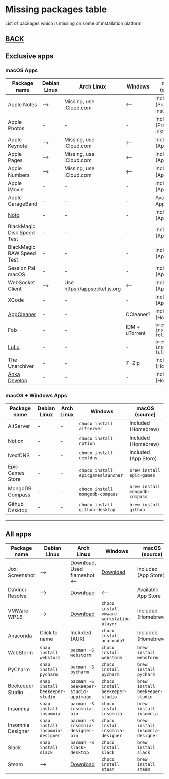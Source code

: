 # Missing packages table

List of packages which is missing on some of installation platform

## [BACK](../MISSING.md)

## Exclusive apps

### macOS Apps

| Package name                                     | Debian Linux | Arch Linux                     | Windows        | macOS (source)           |
| ------------------------------------------------ | ------------ | ------------------------------ | -------------- | ------------------------ |
| Apple Notes                                      | -->          | Missing, use iCloud.com        | <--            | Included (Pre-installed) |
| Apple Photos                                     | -            | -                              | -              | Included (Pre-installed) |
| Apple Keynote                                    | -->          | Missing, use iCloud.com        | <--            | Included (App Store)     |
| Apple Pages                                      | -->          | Missing, use iCloud.com        | <--            | Included (App Store)     |
| Apple Numbers                                    | -->          | Missing, use iCloud.com        | <--            | Included (App Store)     |
| Apple iMovie                                     | -            | -                              | -              | Included (App Store)     |
| Apple GarageBand                                 | -            | -                              | -              | Available in App Store   |
| [Noto](https://noto.ink/)                        | -            | -                              | -              | Included (App Store)     |
| BlackMagic Disk Speed Test                       | -            | -                              | -              | Included (App Store)     |
| BlackMagic RAW Speed Test                        | -            | -                              | -              | Included (App Store)     |
| Session Pal macOS                                | -            | -                              | -              | Included (App Store)     |
| WebSocket Client                                 | -->          | Use <https://appsocket.js.org> | <--            | Included (App Store)     |
| XCode                                            | -            | -                              | -              | Included (App Store)     |
| [AppCleaner](http://freemacsoft.net)             | -            | -                              | CCleaner?      | Included (Homebrew)      |
| Folx                                             | -            | -                              | IDM + uTorrent | `brew install folx`      |
| [LuLu](https://github.com/objective-see/LuLu)    | -            | -                              | -              | `brew install lulu`      |
| The Unarchiver                                   | -            | -                              | 7-Zip          | Included (Homebrew)      |
| [Anka Develop](https://veertu.com/anka-develop/) | -            | -                              | -              | Included (Homebrew)      |

### macOS + Windows Apps

| Package name     | Debian Linux | Arch Linux | Windows                           | macOS (source)                 |
| ---------------- | ------------ | ---------- | --------------------------------- | ------------------------------ |
| AltServer        | -            | -          | `choco install altserver`         | Included (Homebrew)            |
| Notion           | -            | -          | `choco install notion`            | Included (Homebrew)            |
| NextDNS          | -            | -          | `choco install nextdns`           | Included (App Store)           |
| Epic Games Store | -            | -          | `choco install epicgameslauncher` | `brew install epic-games`      |
| MongoDB Compass  | -            | -          | `choco install mongodb-compass`   | `brew install mongodb-compass` |
| Github Desktop   | -            | -          | `choco install github-desktop`    | `brew install github`          |

---

## All apps

| Package name                                                   | Debian Linux                     | Arch Linux                                                                                                            | Windows                                   | macOS (source)                   |
| -------------------------------------------------------------- | -------------------------------- | --------------------------------------------------------------------------------------------------------------------- | ----------------------------------------- | -------------------------------- |
| Joxi Screenshot                                                | -->                              | [Download](http://joxi.ru/download/), Used flameshot <--                                                              | [Download](http://joxi.ru/download/)      | Included (App Store)             |
| DaVinci Resolve                                                | -->                              | [Download](https://www.blackmagicdesign.com/ru/products/davinciresolve/)                                              | <--                                       | Available App Store              |
| VMWare WP16                                                    | -->                              | [Download](https://my.vmware.com/en/web/vmware/downloads/details?downloadGroup=PLAYER-1610&productId=1039&rPId=55792) | `choco install vmware-workstation-player` | Included (Homebrew)              |
| [Anaconda](https://www.anaconda.com/products/individual#linux) | Click to name                    | Included (AUR)                                                                                                        | `choco install anaconda3`                 | Included (Homebrew)              |
| WebStorm                                                       | `snap install webstorm`          | `pacman -S webstorm`                                                                                                  | `choco install webstorm`                  | `brew install webstorm`          |
| PyCharm                                                        | `snap install pycharm`           | `pacman -S pycharm`                                                                                                   | `choco install pycharm`                   | `brew install pycharm`           |
| Beekeeper Studio                                               | `snap install beekeeper-studio`  | `pacman -S beekeeper-studio-appimage`                                                                                 | `choco install beekeeper-studio`          | `brew install beekeeper-studio`  |
| Insomnia                                                       | `snap install insomnia`          | `pacman -S insomnia-bin`                                                                                              | `choco install insomnia`                  | `brew install insomnia`          |
| Insomnia Designer                                              | `snap install insomnia-designer` | `pacman -S insomnia-designer-bin`                                                                                     | `choco install insomnia-designer`         | `brew install insomnia-designer` |
| Slack                                                          | `snap install slack`             | `pacman -S slack-desktop`                                                                                             | `choco install slack`                     | `brew install slack`             |
| Steam                                                          | -->                              | [Download](https://store.steampowered.com/about/Steam)                                                                | `choco install steam`                     | `brew install steam`             |
